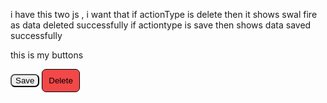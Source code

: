i have this two js , i want that if actionType is delete then it shows swal fire as data deleted successfully
if actiontype is save then shows data saved successfully
<script>

	document.getElementById('form2').addEventListener('submit', function (event) {
		event.preventDefault();

		var isValid = true;
		var elements = this.querySelectorAll('input, select, textarea');

		elements.forEach(function (element) {
			if (element.id === 'ApprovalFile' || element.id === 'Id' || element.id === 'fileInput' || element.id === 'dropdown-template' || element.id === 'status' || element.id === 'remarks' || element.id === 'StatusField' || element.id === 'Parameterid' || element.id === 'Paracode' || element.id === 'created' || element.id === 'ScoreId' || element.id === 'scorecode' || element.id === 'actionType' || element.id === 'daretotry' || element.id === 'daretotry-dropdown') {
				return;
			}


			if (element.value.trim() === '') {
				isValid = false;
				element.classList.add('is-invalid');
			} else {
				element.classList.remove('is-invalid');
			}
		});


		if (isValid) {
			Swal.fire({
				title: "Data Saved Successfully",
				width: 600,
				padding: "3em",
				color: "#28a745",
				background: "#fff",
				backdrop: `rgba(0,0,123,0.4)`,
				timer: 5000
			}).then(() => {
				this.submit();
			});
		}
	});
	</script>
<script>
	function setAction(actionValue) {
		document.getElementById('actionField').value = actionValue;
	}

</script>

this is my buttons 
<input type="hidden" name="action" id="actionField" />

<input type="submit" value="Save" class="btn" style="border-radius:7px" onclick="setAction('Save')" />
<input type="submit" value="Delete" class="btn" style="border: 1px solid;background: #f34848;padding:10px;border-radius:7px;" onclick="setAction('Delete')" />
